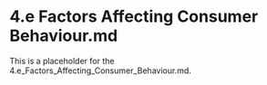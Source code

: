 # 4.e Factors Affecting Consumer Behaviour.md

This is a placeholder for the 4.e_Factors_Affecting_Consumer_Behaviour.md.